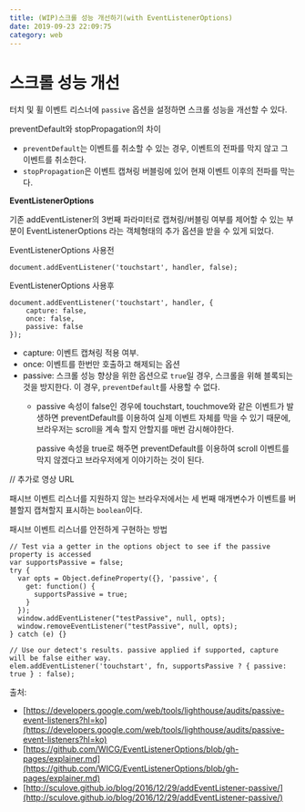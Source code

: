 ```yaml
---
title: (WIP)스크롤 성능 개선하기(with EventListenerOptions)
date: 2019-09-23 22:09:75
category: web
---
```


# 스크롤 성능 개선

터치 및 휠 이벤트 리스너에 `passive` 옵션을 설정하면 스크롤 성능을 개선할 수 있다.

preventDefault와 stopPropagation의 차이

- `preventDefault`는 이벤트를 취소할 수 있는 경우, 이벤트의 전파를 막지 않고 그 이벤트를 취소한다.
- `stopPropagation`은 이벤트 캡쳐링 버블링에 있어 현재 이벤트 이후의 전파를 막는다.

**EventListenerOptions**

기존 addEventListener의 3번째 파라미터로 캡쳐링/버블링 여부를 제어할 수 있는 부분이 EventListenerOptions 라는 객체형태의 추가 옵션을 받을 수 있게 되었다.

EventListenerOptions 사용전

    document.addEventListener('touchstart', handler, false);

EventListenerOptions 사용후

    document.addEventListener('touchstart', handler, {
    	capture: false,
    	once: false,
    	passive: false
    });

- capture: 이벤트 캡쳐링 적용 여부.
- once: 이벤트를 한번만 호출하고 해제되는 옵션
- passive: 스크롤 성능 향상을 위한 옵션으로 `true`일 경우, 스크롤을 위해 블록되는 것을 방지한다. 이 경우, `preventDefault`를 사용할 수 없다.
    - passive 속성이 false인 경우에 touchstart, touchmove와 같은 이벤트가 발생하면 preventDefault를 이용하여 실제 이벤트 자체를 막을 수 있기 때문에, 브라우저는 scroll을 계속 할지 안할지를 매번 감시해야한다.

        passive 속성을 true로 해주면 preventDefault를 이용하여 scroll 이벤트를 막지 않겠다고 브라우저에게 이야기하는 것이 된다.

// 추가로 영상 URL

패시브 이벤트 리스너를 지원하지 않는 브라우저에서는 세 번째 매개변수가 이벤트를 버블할지 캡쳐할지 표시하는 `boolean`이다. 

패시브 이벤트 리스너를 안전하게 구현하는 방법

    // Test via a getter in the options object to see if the passive property is accessed
    var supportsPassive = false;
    try {
      var opts = Object.defineProperty({}, 'passive', {
        get: function() {
          supportsPassive = true;
        }
      });
      window.addEventListener("testPassive", null, opts);
      window.removeEventListener("testPassive", null, opts);
    } catch (e) {}
    
    // Use our detect's results. passive applied if supported, capture will be false either way.
    elem.addEventListener('touchstart', fn, supportsPassive ? { passive: true } : false);

출처: 

- [https://developers.google.com/web/tools/lighthouse/audits/passive-event-listeners?hl=ko](https://developers.google.com/web/tools/lighthouse/audits/passive-event-listeners?hl=ko)
- [https://github.com/WICG/EventListenerOptions/blob/gh-pages/explainer.md](https://github.com/WICG/EventListenerOptions/blob/gh-pages/explainer.md)
- [http://sculove.github.io/blog/2016/12/29/addEventListener-passive/](http://sculove.github.io/blog/2016/12/29/addEventListener-passive/)
